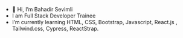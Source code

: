 - 👋 Hi, I’m Bahadir Sevimli
-  I am Full Stack Developer Trainee
- I’m currently learning HTML, CSS, Bootstrap, Javascript, React.js , Tailwind.css, Cypress, ReactStrap.
